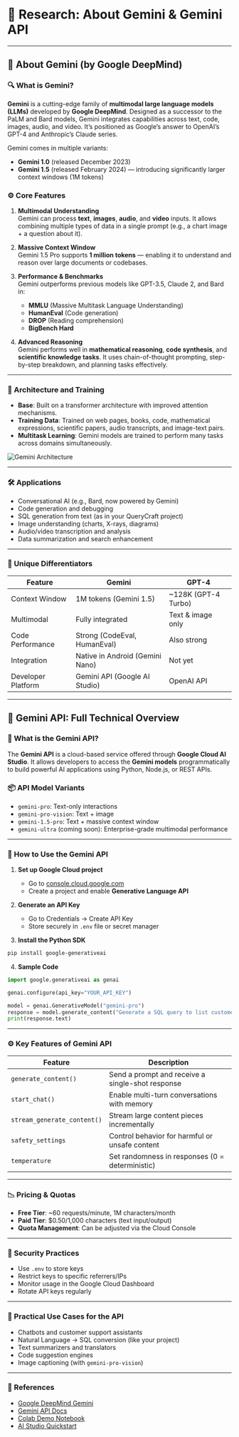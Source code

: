 
# 🧠 Research: About Gemini & Gemini API

---

## 📘 About Gemini (by Google DeepMind)

### 🔍 What is Gemini?

**Gemini** is a cutting-edge family of **multimodal large language models (LLMs)** developed by **Google DeepMind**. Designed as a successor to the PaLM and Bard models, Gemini integrates capabilities across text, code, images, audio, and video. It’s positioned as Google’s answer to OpenAI’s GPT-4 and Anthropic’s Claude series.

Gemini comes in multiple variants:

- **Gemini 1.0** (released December 2023)
- **Gemini 1.5** (released February 2024) — introducing significantly larger context windows (1M tokens)

### ⚙️ Core Features

1. **Multimodal Understanding**  
   Gemini can process **text**, **images**, **audio**, and **video** inputs. It allows combining multiple types of data in a single prompt (e.g., a chart image + a question about it).

2. **Massive Context Window**  
   Gemini 1.5 Pro supports **1 million tokens** — enabling it to understand and reason over large documents or codebases.

3. **Performance & Benchmarks**  
   Gemini outperforms previous models like GPT-3.5, Claude 2, and Bard in:

   - **MMLU** (Massive Multitask Language Understanding)
   - **HumanEval** (Code generation)
   - **DROP** (Reading comprehension)
   - **BigBench Hard**

4. **Advanced Reasoning**  
   Gemini performs well in **mathematical reasoning**, **code synthesis**, and **scientific knowledge tasks**. It uses chain-of-thought prompting, step-by-step breakdown, and planning tasks effectively.

---

### 🧬 Architecture and Training

- **Base**: Built on a transformer architecture with improved attention mechanisms.  
- **Training Data**: Trained on web pages, books, code, mathematical expressions, scientific papers, audio transcripts, and image-text pairs.  
- **Multitask Learning**: Gemini models are trained to perform many tasks across domains simultaneously.

![Gemini Architecture](https://storage.googleapis.com/deepmind-media/gemini/gemini-1-architecture.png)

---

### 🛠 Applications

- Conversational AI (e.g., Bard, now powered by Gemini)  
- Code generation and debugging  
- SQL generation from text (as in your QueryCraft project)  
- Image understanding (charts, X-rays, diagrams)  
- Audio/video transcription and analysis  
- Data summarization and search enhancement  

---

### 🧠 Unique Differentiators

| Feature            | Gemini                          | GPT-4                |
| ------------------ | ------------------------------- | -------------------- |
| Context Window     | 1M tokens (Gemini 1.5)          | ~128K (GPT-4 Turbo)  |
| Multimodal         | Fully integrated                | Text & image only    |
| Code Performance   | Strong (CodeEval, HumanEval)    | Also strong          |
| Integration        | Native in Android (Gemini Nano) | Not yet              |
| Developer Platform | Gemini API (Google AI Studio)   | OpenAI API           |

---

## 🔌 Gemini API: Full Technical Overview

### 📌 What is the Gemini API?

The **Gemini API** is a cloud-based service offered through **Google Cloud AI Studio**. It allows developers to access the **Gemini models** programmatically to build powerful AI applications using Python, Node.js, or REST APIs.

### 📦 API Model Variants

- `gemini-pro`: Text-only interactions  
- `gemini-pro-vision`: Text + image  
- `gemini-1.5-pro`: Text + massive context window  
- `gemini-ultra` (coming soon): Enterprise-grade multimodal performance

---

### 🔐 How to Use the Gemini API

1. **Set up Google Cloud project**  
   - Go to [console.cloud.google.com](https://console.cloud.google.com)  
   - Create a project and enable **Generative Language API**  

2. **Generate an API Key**  
   - Go to Credentials → Create API Key  
   - Store securely in `.env` file or secret manager  

3. **Install the Python SDK**  
```bash
pip install google-generativeai
```

4. **Sample Code**  
```python
import google.generativeai as genai

genai.configure(api_key="YOUR_API_KEY")

model = genai.GenerativeModel("gemini-pro")
response = model.generate_content("Generate a SQL query to list customers with orders over $1000")
print(response.text)
```

---

### ⚙️ Key Features of Gemini API

| Feature                     | Description                                      |
| ---------------------------|--------------------------------------------------|
| `generate_content()`        | Send a prompt and receive a single-shot response |
| `start_chat()`              | Enable multi-turn conversations with memory      |
| `stream_generate_content()` | Stream large content pieces incrementally        |
| `safety_settings`           | Control behavior for harmful or unsafe content   |
| `temperature`               | Set randomness in responses (0 = deterministic)  |

---

### 📉 Pricing & Quotas

- **Free Tier**: ~60 requests/minute, 1M characters/month  
- **Paid Tier**: \$0.50/1,000 characters (text input/output)  
- **Quota Management**: Can be adjusted via the Cloud Console  

---

### 🧷 Security Practices

- Use `.env` to store keys  
- Restrict keys to specific referrers/IPs  
- Monitor usage in the Google Cloud Dashboard  
- Rotate API keys regularly  

---

### 🎯 Practical Use Cases for the API

- Chatbots and customer support assistants  
- Natural Language → SQL conversion (like your project)  
- Text summarizers and translators  
- Code suggestion engines  
- Image captioning (with `gemini-pro-vision`)

---

### 🔗 References

- [Google DeepMind Gemini](https://deepmind.google/technologies/gemini/#introduction)  
- [Gemini API Docs](https://ai.google.dev/gemini-api/docs/get-started/python)  
- [Colab Demo Notebook](https://colab.research.google.com/github/google/generative-ai-docs/blob/main/site/en/gemini-api/docs/get-started/python.ipynb)  
- [AI Studio Quickstart](https://makersuite.google.com/app)
